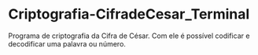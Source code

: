 # Criptografia-CifradeCesar_Terminal
Programa de criptografia da Cifra de César. Com ele é possível codificar e decodificar uma palavra ou número.

